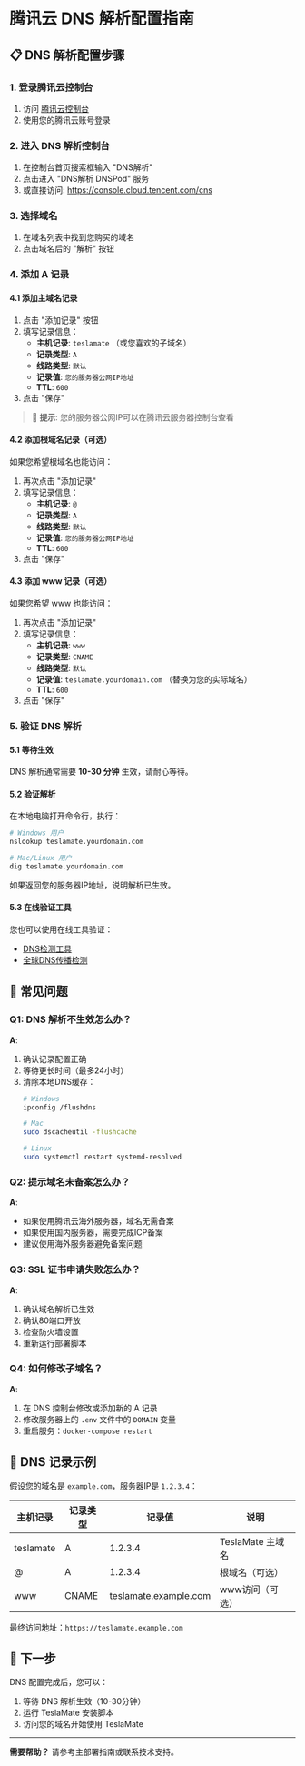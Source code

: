 # 腾讯云 DNS 解析配置指南

## 📋 DNS 解析配置步骤

### 1. 登录腾讯云控制台

1. 访问 [腾讯云控制台](https://console.cloud.tencent.com/)
2. 使用您的腾讯云账号登录

### 2. 进入 DNS 解析控制台

1. 在控制台首页搜索框输入 "DNS解析"
2. 点击进入 "DNS解析 DNSPod" 服务
3. 或直接访问: https://console.cloud.tencent.com/cns

### 3. 选择域名

1. 在域名列表中找到您购买的域名
2. 点击域名后的 "解析" 按钮

### 4. 添加 A 记录

#### 4.1 添加主域名记录

1. 点击 "添加记录" 按钮
2. 填写记录信息：
   - **主机记录**: `teslamate` （或您喜欢的子域名）
   - **记录类型**: `A`
   - **线路类型**: `默认`
   - **记录值**: `您的服务器公网IP地址`
   - **TTL**: `600`
3. 点击 "保存"

> 📌 **提示**: 您的服务器公网IP可以在腾讯云服务器控制台查看

#### 4.2 添加根域名记录（可选）

如果您希望根域名也能访问：

1. 再次点击 "添加记录"
2. 填写记录信息：
   - **主机记录**: `@`
   - **记录类型**: `A`
   - **线路类型**: `默认`
   - **记录值**: `您的服务器公网IP地址`
   - **TTL**: `600`
3. 点击 "保存"

#### 4.3 添加 www 记录（可选）

如果您希望 www 也能访问：

1. 再次点击 "添加记录"
2. 填写记录信息：
   - **主机记录**: `www`
   - **记录类型**: `CNAME`
   - **线路类型**: `默认`
   - **记录值**: `teslamate.yourdomain.com` （替换为您的实际域名）
   - **TTL**: `600`
3. 点击 "保存"

### 5. 验证 DNS 解析

#### 5.1 等待生效

DNS 解析通常需要 **10-30 分钟** 生效，请耐心等待。

#### 5.2 验证解析

在本地电脑打开命令行，执行：

```bash
# Windows 用户
nslookup teslamate.yourdomain.com

# Mac/Linux 用户
dig teslamate.yourdomain.com
```

如果返回您的服务器IP地址，说明解析已生效。

#### 5.3 在线验证工具

您也可以使用在线工具验证：
- [DNS检测工具](https://tool.chinaz.com/dns)
- [全球DNS传播检测](https://www.whatsmydns.net/)

## 🔧 常见问题

### Q1: DNS 解析不生效怎么办？

**A**: 
1. 确认记录配置正确
2. 等待更长时间（最多24小时）
3. 清除本地DNS缓存：
   ```bash
   # Windows
   ipconfig /flushdns
   
   # Mac
   sudo dscacheutil -flushcache
   
   # Linux
   sudo systemctl restart systemd-resolved
   ```

### Q2: 提示域名未备案怎么办？

**A**: 
- 如果使用腾讯云海外服务器，域名无需备案
- 如果使用国内服务器，需要完成ICP备案
- 建议使用海外服务器避免备案问题

### Q3: SSL 证书申请失败怎么办？

**A**:
1. 确认域名解析已生效
2. 确认80端口开放
3. 检查防火墙设置
4. 重新运行部署脚本

### Q4: 如何修改子域名？

**A**:
1. 在 DNS 控制台修改或添加新的 A 记录
2. 修改服务器上的 `.env` 文件中的 `DOMAIN` 变量
3. 重启服务：`docker-compose restart`

## 📝 DNS 记录示例

假设您的域名是 `example.com`，服务器IP是 `1.2.3.4`：

| 主机记录 | 记录类型 | 记录值 | 说明 |
|---------|----------|--------|------|
| teslamate | A | 1.2.3.4 | TeslaMate 主域名 |
| @ | A | 1.2.3.4 | 根域名（可选） |
| www | CNAME | teslamate.example.com | www访问（可选） |

最终访问地址：`https://teslamate.example.com`

## 🎯 下一步

DNS 配置完成后，您可以：

1. 等待 DNS 解析生效（10-30分钟）
2. 运行 TeslaMate 安装脚本
3. 访问您的域名开始使用 TeslaMate

---

**需要帮助？** 请参考主部署指南或联系技术支持。